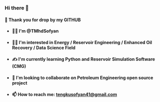 ### Hi there 👋
#### 🙌 Thank you for drop by my GITHUB
- #### 👨‍🎓 I'm @TMhdSofyan
- #### 👨‍🔧 I'm interested in Energy / Reservoir Engineering / Enhanced Oil Recovery / Data Science Field
- #### ✍ I'm currently learning Python and Reservoir Simulation Software (CMG)
- #### 💞 I'm looking to collaborate on Petroleum Engineering open source project
- #### 📫 How to reach me: tengkusofyan41@gmail.com
<!--
**TMhdSofyan/TMhdSofyan** is a ✨ _special_ ✨ repository because its `README.md` (this file) appears on your GitHub profile.

Here are some ideas to get you started:

- 🔭 I’m currently working on ...
- 🌱 I’m currently learning ...
- 👯 I’m looking to collaborate on ...
- 🤔 I’m looking for help with ...
- 💬 Ask me about ...
- 📫 How to reach me: ...
- 😄 Pronouns: ...
- ⚡ Fun fact: ...
-->
